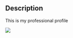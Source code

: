 ## Description
This is my professional profile

<img src="https://res.cloudinary.com/dw675k0f5/image/upload/v1571866550/storo/Screenshot_from_2019-10-24_00-35-29.png" />
